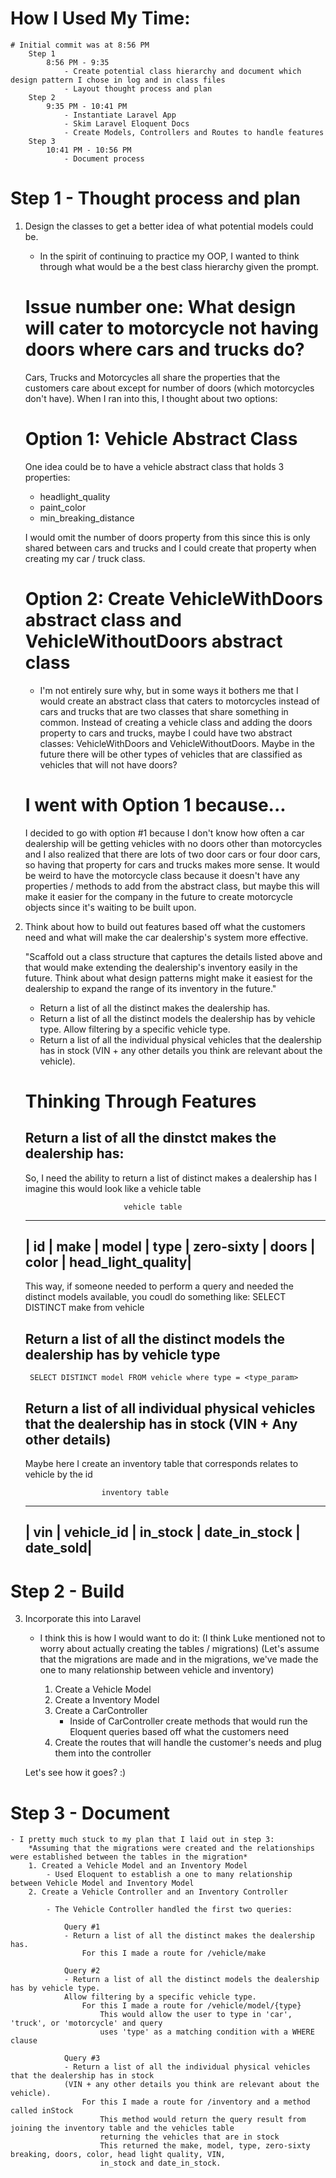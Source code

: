 # How I Used My Time:

    # Initial commit was at 8:56 PM 
        Step 1
            8:56 PM - 9:35
                - Create potential class hierarchy and document which design pattern I chose in log and in class files
                - Layout thought process and plan 
        Step 2
            9:35 PM - 10:41 PM
                - Instantiate Laravel App
                - Skim Laravel Eloquent Docs
                - Create Models, Controllers and Routes to handle features
        Step 3
            10:41 PM - 10:56 PM 
                - Document process


# Step 1 - Thought process and plan

1. Design the classes to get a better idea of what potential models could be. 
    - In the spirit of continuing to practice my OOP, I wanted to think through what would be a the best class hierarchy given the prompt.

    # Issue number one: What design will cater to motorcycle not having doors where cars and trucks do?
    Cars, Trucks and Motorcycles all share the properties that the customers care about except for number of doors (which motorcycles don't have). When I ran into this, I thought about two options:

    # Option 1: Vehicle Abstract Class
    One idea could be to have a vehicle abstract class that holds 3 properties:
    - headlight_quality
    - paint_color
    - min_breaking_distance

    I would omit the number of doors property from this since this is only shared between cars and trucks and I could create that property when creating my car / truck class.

    # Option 2: Create VehicleWithDoors abstract class and VehicleWithoutDoors abstract class
    - I'm not entirely sure why, but in some ways it bothers me that I would create an abstract class that caters to motorcycles instead of cars and trucks that are two classes that share something in common. Instead of creating a vehicle class and adding the doors property to cars and trucks, maybe I could have two abstract classes: VehicleWithDoors and VehicleWithoutDoors. Maybe in the future there will be other types of vehicles that are classified as vehicles that will not have doors? 

    # I went with Option 1 because...
    I decided to go with option #1 because I don't know how often a car dealership will be getting vehicles with no doors other than motorcycles and I also realized that there are lots of two door cars or four door cars, so having that property for cars and trucks makes more sense. It would be weird to have the motorcycle class because it doesn't have any properties / methods to add from the abstract class, but maybe this will make it easier for the company in the future to create motorcycle objects since it's waiting to be built upon. 

2. Think about how to build out features based off what the customers need and what will make the car dealership's system more effective.

    "Scaffold out a class structure that captures the details listed above and that would make extending the dealership's inventory easily in the future.  Think about what design patterns might make it easiest for the dealership to expand the range of its inventory in the future."

    - Return a list of all the distinct makes the dealership has.
    - Return a list of all the distinct models the dealership has by vehicle type.  Allow filtering by a specific vehicle type.
    - Return a list of all the individual physical vehicles that the dealership has in stock (VIN + any other details you think are relevant about the vehicle).

    # Thinking Through Features

    ## Return a list of all the dinstct makes the dealership has:
    So, I need the ability to return a list of distinct makes a dealership has 
    I imagine this would look like a vehicle table

                             vehicle table
    _____________________________________________________________________________
    | id | make | model | type | zero-sixty | doors | color | head_light_quality|
    -----------------------------------------------------------------------------
    This way, if someone needed to perform a query and needed the distinct models available, you coudl do something like:
        SELECT DISTINCT make from vehicle

    ## Return a list of all the distinct models the dealership has by vehicle type
        SELECT DISTINCT model FROM vehicle where type = <type_param>

    ## Return a list of all individual physical vehicles that the dealership has in stock (VIN + Any other details)
    Maybe here I create an inventory table that corresponds relates to vehicle by the id
                        
                        inventory table
    _________________________________________________________
    | vin | vehicle_id | in_stock | date_in_stock | date_sold|
    ---------------------------------------------------------

# Step 2 - Build

3. Incorporate this into Laravel
    - I think this is how I would want to do it:
        (I think Luke mentioned not to worry about actually creating the tables / migrations)
        (Let's assume that the migrations are made and in the migrations, we've made the one to many relationship between vehicle and inventory)

        1. Create a Vehicle Model
        2. Create a Inventory Model
        3. Create a CarController 
            - Inside of CarController create methods that would run the Eloquent queries based off what the customers need
        4. Create the routes that will handle the customer's needs and plug them into the controller

    Let's see how it goes? :) 

# Step 3 - Document
    - I pretty much stuck to my plan that I laid out in step 3:
        *Assuming that the migrations were created and the relationships were established between the tables in the migration*
        1. Created a Vehicle Model and an Inventory Model
            - Used Eloquent to establish a one to many relationship between Vehicle Model and Inventory Model
        2. Create a Vehicle Controller and an Inventory Controller

            - The Vehicle Controller handled the first two queries:

                Query #1
                - Return a list of all the distinct makes the dealership has.
                    For this I made a route for /vehicle/make

                Query #2
                - Return a list of all the distinct models the dealership has by vehicle type.  
                Allow filtering by a specific vehicle type.
                    For this I made a route for /vehicle/model/{type}
                        This would allow the user to type in 'car', 'truck', or 'motorcycle' and query 
                        uses 'type' as a matching condition with a WHERE clause

                Query #3
                - Return a list of all the individual physical vehicles that the dealership has in stock 
                (VIN + any other details you think are relevant about the vehicle).
                    For this I made a route for /inventory and a method called inStock
                        This method would return the query result from joining the inventory table and the vehicles table
                        returning the vehicles that are in stock
                        This returned the make, model, type, zero-sixty breaking, doors, color, head light quality, VIN, 
                        in_stock and date_in_stock.

